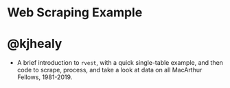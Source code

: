 # Web Scraping Example

# @kjhealy

- A brief introduction to `rvest`, with a quick single-table example, and then code to scrape, process, and take a look at data on all MacArthur Fellows, 1981-2019.
